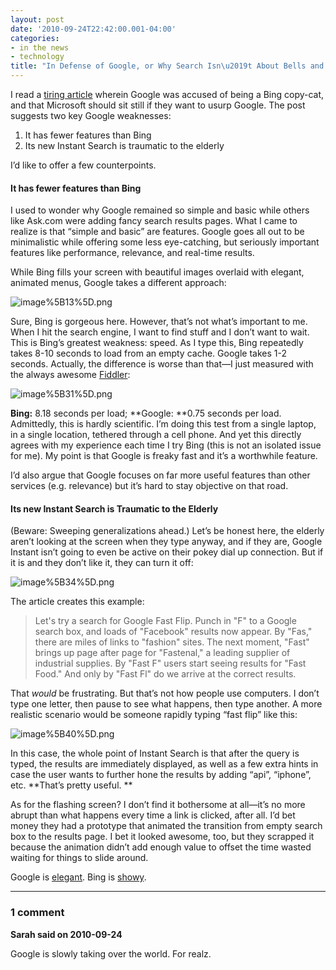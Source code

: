 ```yaml
---
layout: post
date: '2010-09-24T22:42:00.001-04:00'
categories:
- in the news
- technology
title: "In Defense of Google, or Why Search Isn\u2019t About Bells and Whistles"
---
```



I read a [tiring article](http://www.fastcompany.com/1687702/how-microsoft-bing-should-respond-to-google-instant-search) wherein Google was accused of being a Bing copy-cat, and that Microsoft should sit still if they want to usurp Google. The post suggests two key Google weaknesses:  <ol>   <li>It has fewer features than Bing </li>    <li>Its new Instant Search is traumatic to the elderly </li> </ol>

I’d like to offer a few counterpoints.  <h4>It has fewer features than Bing</h4>

I used to wonder why Google remained so simple and basic while others like Ask.com were adding fancy search results pages. What I came to realize is that “simple and basic” are features. Google goes all out to be minimalistic while offering some less eye-catching, but seriously important features like performance, relevance, and real-time results.

While Bing fills your screen with beautiful images overlaid with elegant, animated menus, Google takes a different approach:  

![image%5B13%5D.png](image%5B13%5D.png)

Sure, Bing is gorgeous here. However, that’s not what’s important to me. When I hit the search engine, I want to find stuff and I don’t want to wait. This is Bing’s greatest weakness: speed. As I type this, Bing repeatedly takes 8-10 seconds to load from an empty cache. Google takes 1-2 seconds. Actually, the difference is worse than that—I just measured with the always awesome [Fiddler](http://www.fiddler2.com/fiddler2/):  

![image%5B31%5D.png](image%5B31%5D.png)

**Bing:** 8.18 seconds per load; **Google: **0.75 seconds per load. Admittedly, this is hardly scientific. I’m doing this test from a single laptop, in a single location, tethered through a cell phone. And yet this directly agrees with my experience each time I try Bing (this is not an isolated issue for me). My point is that Google is freaky fast and it’s a worthwhile feature.

I’d also argue that Google focuses on far more useful features than other services (e.g. relevance) but it’s hard to stay objective on that road.  <h4>Its new Instant Search is Traumatic to the Elderly </h4>

(Beware: Sweeping generalizations ahead.) Let’s be honest here, the elderly aren’t looking at the screen when they type anyway, and if they are, Google Instant isn’t going to even be active on their pokey dial up connection. But if it is and they don’t like it, they can turn it off:

![image%5B34%5D.png](image%5B34%5D.png)

The article creates this example:
<blockquote> 

Let's try a search for Google Fast Flip. Punch in "F" to a Google search box, and loads of "Facebook" results now appear. By "Fas," there are miles of links to "fashion" sites. The next moment, "Fast" brings up page after page for "Fastenal," a leading supplier of industrial supplies. By "Fast F" users start seeing results for "Fast Food." And only by "Fast Fl" do we arrive at the correct results.
</blockquote>

That *would* be frustrating. But that’s not how people use computers. I don’t type one letter, then pause to see what happens, then type another. A more realistic scenario would be someone rapidly typing “fast flip” like this:

![image%5B40%5D.png](image%5B40%5D.png)

In this case, the whole point of Instant Search is that after the query is typed, the results are immediately displayed, as well as a few extra hints in case the user wants to further hone the results by adding “api”, “iphone”, etc. **That’s pretty useful. **

As for the flashing screen? I don’t find it bothersome at all—it’s no more abrupt than what happens every time a link is clicked, after all. I’d bet money they had a prototype that animated the transition from empty search box to the results page. I bet it looked awesome, too, but they scrapped it because the animation didn’t add enough value to offset the time wasted waiting for things to slide around.

Google is [elegant](http://en.wikipedia.org/wiki/Elegance). Bing is [showy](http://en.wiktionary.org/wiki/showy).

---

### 1 comment

**Sarah said on 2010-09-24**

Google is slowly taking over the world.  For realz.

